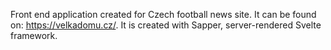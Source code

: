 Front end application created for Czech football news site. It can be found on: https://velkadomu.cz/.
It is created with Sapper, server-rendered Svelte framework.
